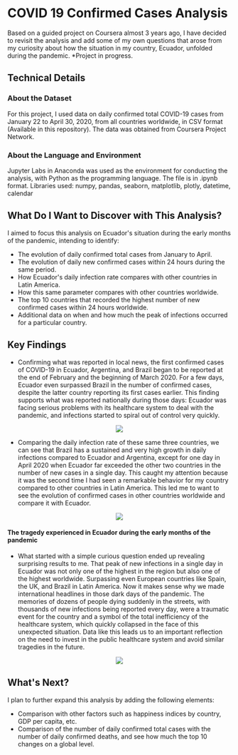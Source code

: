 # COVID 19 Confirmed Cases Analysis
Based on a guided project on Coursera almost 3 years ago, I have decided to revisit the analysis and add some of my own questions that arose from my curiosity about how the situation in my country, Ecuador, unfolded during the pandemic. *Project in progress.

## Technical Details
### About the Dataset
For this project, I used data on daily confirmed total COVID-19 cases from January 22 to April 30, 2020, from all countries worldwide, in CSV format (Available in this repository). The data was obtained from Coursera Project Network.

### About the Language and Environment
Jupyter Labs in Anaconda was used as the environment for conducting the analysis, with Python as the programming language. The file is in .ipynb format.
Libraries used: numpy, pandas, seaborn, matplotlib, plotly, datetime, calendar

## What Do I Want to Discover with This Analysis?
I aimed to focus this analysis on Ecuador's situation during the early months of the pandemic, intending to identify:
- The evolution of daily confirmed total cases from January to April.
- The evolution of daily new confirmed cases within 24 hours during the same period.
- How Ecuador's daily infection rate compares with other countries in Latin America.
- How this same parameter compares with other countries worldwide.
- The top 10 countries that recorded the highest number of new confirmed cases within 24 hours worldwide.
- Additional data on when and how much the peak of infections occurred for a particular country.

## Key Findings
- Confirming what was reported in local news, the first confirmed cases of COVID-19 in Ecuador, Argentina, and Brazil began to be reported at the end of February and the beginning of March 2020. For a few days, Ecuador even surpassed Brazil in the number of confirmed cases, despite the latter country reporting its first cases earlier. This finding supports what was reported nationally during those days: Ecuador was facing serious problems with its healthcare system to deal with the pandemic, and infections started to spiral out of control very quickly.

<p align="center">
  <img src="https://github.com/Karen-Benites/COVID-19-Confirmed-cases-analysis/blob/main/Pictures/Confirmed%20cases%20over%20time%20for%20three%20countries.png">
</p>

- Comparing the daily infection rate of these same three countries, we can see that Brazil has a sustained and very high growth in daily infections compared to Ecuador and Argentina, except for one day in April 2020 when Ecuador far exceeded the other two countries in the number of new cases in a single day. This caught my attention because it was the second time I had seen a remarkable behavior for my country compared to other countries in Latin America. This led me to want to see the evolution of confirmed cases in other countries worldwide and compare it with Ecuador.

<p align="center">
  <img src="https://github.com/Karen-Benites/COVID-19-Confirmed-cases-analysis/blob/main/Pictures/Daily%20Infection%20rate%20comparison%20(3%20countries).png?raw=true">
</p>

#### The tragedy experienced in Ecuador during the early months of the pandemic
- What started with a simple curious question ended up revealing surprising results to me. That peak of new infections in a single day in Ecuador was not only one of the highest in the region but also one of the highest worldwide. Surpassing even European countries like Spain, the UK, and Brazil in Latin America. Now it makes sense why we made international headlines in those dark days of the pandemic. The memories of dozens of people dying suddenly in the streets, with thousands of new infections being reported every day, were a traumatic event for the country and a symbol of the total inefficiency of the healthcare system, which quickly collapsed in the face of this unexpected situation. Data like this leads us to an important reflection on the need to invest in the public healthcare system and avoid similar tragedies in the future.

<p align="center">
  <img src="https://github.com/Karen-Benites/COVID-19-Confirmed-cases-analysis/blob/main/Pictures/Top%2010%20countries%20with%20highest%20COVID%2019%20new%20cases%20under%2024%20h.png">
</p>

## What's Next?
I plan to further expand this analysis by adding the following elements:
- Comparison with other factors such as happiness indices by country, GDP per capita, etc.
- Comparison of the number of daily confirmed total cases with the number of daily confirmed deaths, and see how much the top 10 changes on a global level.
